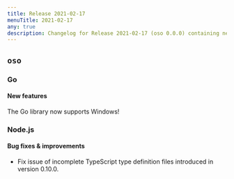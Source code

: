 ```yaml
---
title: Release 2021-02-17
menuTitle: 2021-02-17
any: true
description: Changelog for Release 2021-02-17 (oso 0.0.0) containing new features, bug fixes, and more.
---
```


## `oso`

### Go

#### New features

The Go library now supports Windows!

### Node.js

#### Bug fixes & improvements

* Fix issue of incomplete TypeScript type definition files introduced in
  version 0.10.0.

